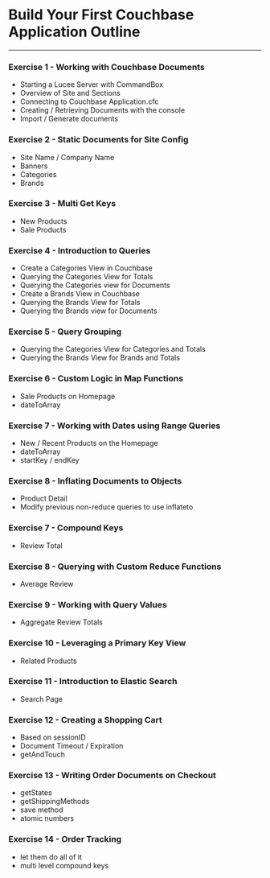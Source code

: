 # Build Your First Couchbase Application Outline

---

### Exercise 1 - Working with Couchbase Documents

- Starting a Lucee Server with CommandBox
- Overview of Site and Sections
- Connecting to Couchbase Application.cfc
- Creating / Retrieving Documents with the console
- Import / Generate documents

### Exercise 2 - Static Documents for Site Config

- Site Name / Company Name
- Banners
- Categories
- Brands

### Exercise 3 - Multi Get Keys

- New Products
- Sale Products

### Exercise 4 - Introduction to Queries

- Create a Categories View in Couchbase
- Querying the Categories View for Totals
- Querying the Categories view for Documents
- Create a Brands View in Couchbase
- Querying the Brands View for Totals
- Querying the Brands view for Documents

### Exercise 5 - Query Grouping

- Querying the Categories View for Categories and Totals
- Querying the Brands View for Brands and Totals

### Exercise 6 - Custom Logic in Map Functions

- Sale Products on Homepage
- dateToArray

### Exercise 7 - Working with Dates using Range Queries

- New / Recent Products on the Homepage
- dateToArray
- startKey / endKey

### Exercise 8 - Inflating Documents to Objects

- Product Detail
- Modify previous non-reduce queries to use inflateto

### Exercise 7 - Compound Keys

- Review Total

### Exercise 8 - Querying with Custom Reduce Functions

- Average Review

### Exercise 9 - Working with Query Values

- Aggregate Review Totals

### Exercise 10 - Leveraging a Primary Key View

- Related Products

### Exercise 11 - Introduction to Elastic Search

- Search Page

### Exercise 12 - Creating a Shopping Cart

- Based on sessionID
- Document Timeout / Expiration
- getAndTouch

### Exercise 13 - Writing Order Documents on Checkout

- getStates
- getShippingMethods
- save method
- atomic numbers

### Exercise 14 - Order Tracking

- let them do all of it
- multi level compound keys